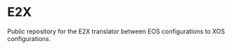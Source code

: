 E2X
===

Public repository for the E2X translator between EOS configurations to XOS configurations.
